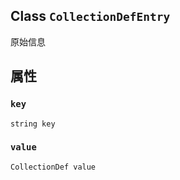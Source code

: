 

## Class  `CollectionDefEntry` 
原始信息

## 属性


###  `key` 
 `string key` 

###  `value` 
 `CollectionDef value` 

